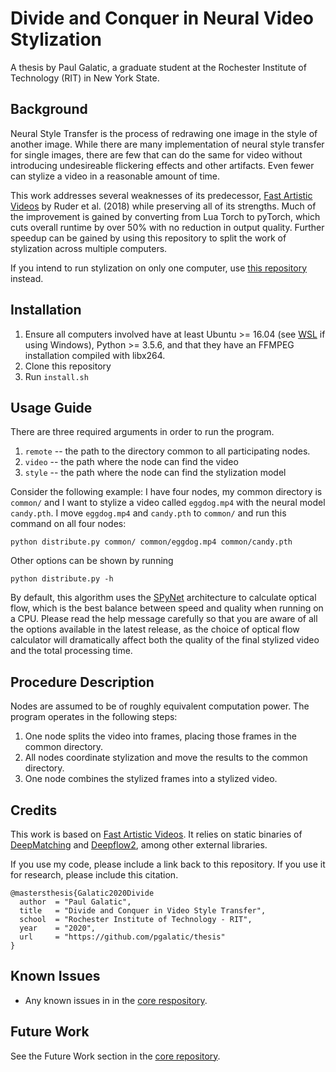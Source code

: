# Divide and Conquer in Neural Video Stylization
A thesis by Paul Galatic, a graduate student at the Rochester Institute of Technology (RIT) in New York State.

## Background

Neural Style Transfer is the process of redrawing one image in the style of another image. While there are many implementation of neural style transfer for single images, there are few that can do the same for video without introducing undesireable flickering effects and other artifacts. Even fewer can stylize a video in a reasonable amount of time.

This work addresses several weaknesses of its predecessor, [Fast Artistic Videos](https://github.com/manuelruder/fast-artistic-videos) by Ruder et al. (2018) while preserving all of its strengths. Much of the improvement is gained by converting from Lua Torch to pyTorch, which cuts overall runtime by over 50% with no reduction in output quality. Further speedup can be gained by using this repository to split the work of stylization across multiple computers.

If you intend to run stylization on only one computer, use [this repository](https://github.com/pgalatic/fast-artistic-videos-pytorch) instead.

## Installation

1. Ensure all computers involved have at least Ubuntu >= 16.04 (see [WSL](https://docs.microsoft.com/en-us/windows/wsl/install-win10) if using Windows), Python >= 3.5.6, and that they have an FFMPEG installation compiled with libx264.
1. Clone this repository
1. Run `install.sh`

## Usage Guide

There are three required arguments in order to run the program.
1. `remote` -- the path to the directory common to all participating nodes.
1. `video` -- the path where the node can find the video
1. `style` -- the path where the node can find the stylization model

Consider the following example: I have four nodes, my common directory is `common/` and I want to stylize a video called `eggdog.mp4` with the neural model `candy.pth`. I move `eggdog.mp4` and `candy.pth` to `common/` and run this command on all four nodes:
```
python distribute.py common/ common/eggdog.mp4 common/candy.pth
```

Other options can be shown by running
```
python distribute.py -h
```
By default, this algorithm uses the [SPyNet](https://arxiv.org/abs/1611.00850) architecture to calculate optical flow, which is the best balance between speed and quality when running on a CPU. Please read the help message carefully so that you are aware of all the options available in the latest release, as the choice of optical flow calculator will dramatically affect both the quality of the final stylized video and the total processing time.

## Procedure Description 

Nodes are assumed to be of roughly equivalent computation power. The program operates in the following steps:
1. One node splits the video into frames, placing those frames in the common directory.
1. All nodes coordinate stylization and move the results to the common directory.
1. One node combines the stylized frames into a stylized video.

## Credits

This work is based on [Fast Artistic Videos](https://github.com/manuelruder/fast-artistic-videos). It relies on static binaries of [DeepMatching](https://thoth.inrialpes.fr/src/deepmatching/) and [Deepflow2](https://thoth.inrialpes.fr/src/deepflow/), among other external libraries.

If you use my code, please include a link back to this repository. If you use it for research, please include this citation.

```
@mastersthesis{Galatic2020Divide
  author  = "Paul Galatic",
  title   = "Divide and Conquer in Video Style Transfer",
  school  = "Rochester Institute of Technology - RIT",
  year    = "2020",
  url     = "https://github.com/pgalatic/thesis"
}
```

## Known Issues

* Any known issues in in the [core respository](https://github.com/pgalatic/fast-artistic-videos-pytorch).

## Future Work

See the Future Work section in the [core repository](https://github.com/pgalatic/fast-artistic-videos-pytorch).

